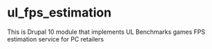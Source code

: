 # ul_fps_estimation
This is Drupal 10 module that implements UL Benchmarks games FPS estimation service for PC retailers
